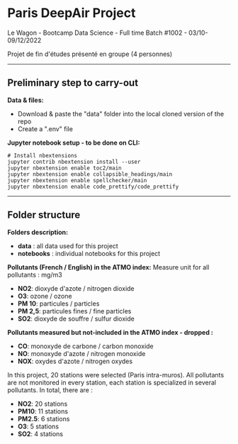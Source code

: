 # Paris DeepAir Project

Le Wagon - Bootcamp Data Science - Full time
Batch #1002 - 03/10-09/12/2022

Projet de fin d'études présenté en groupe (4 personnes)

------------------------------------------------

## Preliminary step to carry-out

**Data & files:**
- Download & paste the "data" folder into the local cloned version of the repo
- Create a ".env" file


**Jupyter notebook setup - to be done on CLI:**
```shell
# Install nbextensions
jupyter contrib nbextension install --user
jupyter nbextension enable toc2/main
jupyter nbextension enable collapsible_headings/main
jupyter nbextension enable spellchecker/main
jupyter nbextension enable code_prettify/code_prettify
```

------------------------------------------------

## Folder structure

**Folders description:**
- **data** : all data used for this project
- **notebooks** : individual notebooks for this project


**Pollutants (French / English) in the ATMO  index:**
Measure unit for all pollutants : mg/m3
- **NO2**: dioxyde d'azote / nitrogen dioxide
- **O3**: ozone / ozone
- **PM 10**: particules / particles
- **PM 2,5**: particules fines / fine particles
- **SO2**: dioxyde de souffre / sulfur dioxide

**Pollutants measured but not-included in the ATMO index - dropped :**
- **CO**: monoxyde de carbone / carbon monoxide
- **NO**: monoxyde d'azote / nitrogen monoxide
- **NOX**: oxydes d'azote / nitrogen oxydes

In this project, 20 stations were selected (Paris intra-muros). All pollutants are not monitored in every station, each station is specialized in several pollutants. In total, there are :
- **NO2**: 20 stations
- **PM10**: 11 stations
- **PM2.5**: 6 stations
- **O3**: 5 stations
- **SO2**: 4 stations
